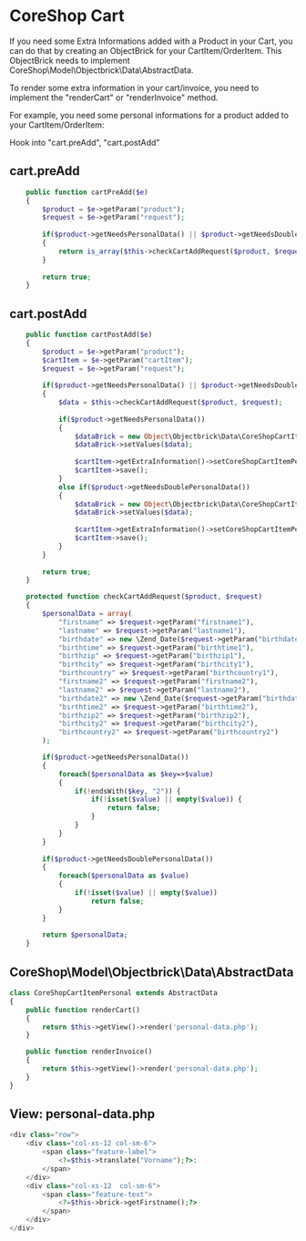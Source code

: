 # CoreShop Cart

If you need some Extra Informations added with a Product in your Cart, you can do that by creating an ObjectBrick for your CartItem/OrderItem. This ObjectBrick needs to implement CoreShop\Model\Objectbrick\Data\AbstractData.

To render some extra information in your cart/invoice, you need to implement the "renderCart" or "renderInvoice" method.

For example, you need some personal informations for a product added to your CartItem/OrderItem:

Hook into "cart.preAdd", "cart.postAdd"

## cart.preAdd
```php
    public function cartPreAdd($e)
    {
        $product = $e->getParam("product");
        $request = $e->getParam("request");
        
        if($product->getNeedsPersonalData() || $product->getNeedsDoublePersonalData())
        {
            return is_array($this->checkCartAddRequest($product, $request));
        }
        
        return true;
    }
```

## cart.postAdd
```php
    public function cartPostAdd($e)
    {
        $product = $e->getParam("product");
        $cartItem = $e->getParam("cartItem");
        $request = $e->getParam("request");
        
        if($product->getNeedsPersonalData() || $product->getNeedsDoublePersonalData())
        {
            $data = $this->checkCartAddRequest($product, $request);
            
            if($product->getNeedsPersonalData())
            {
                $dataBrick = new Object\Objectbrick\Data\CoreShopCartItemPersonal($cartItem);
                $dataBrick->setValues($data);
                
                $cartItem->getExtraInformation()->setCoreShopCartItemPersonal($dataBrick);
                $cartItem->save();
            }
            else if($product->getNeedsDoublePersonalData())
            {
                $dataBrick = new Object\Objectbrick\Data\CoreShopCartItemPersonalDouble($cartItem);
                $dataBrick->setValues($data);
                
                $cartItem->getExtraInformation()->setCoreShopCartItemPersonalDouble($dataBrick);
                $cartItem->save();
            }
        }
        
        return true;
    }

    protected function checkCartAddRequest($product, $request)
    {
        $personalData = array(
            "firstname" => $request->getParam("firstname1"),
            "lastname" => $request->getParam("lastname1"),
            "birthdate" => new \Zend_Date($request->getParam("birthdate1")),
            "birthtime" => $request->getParam("birthtime1"),
            "birthzip" => $request->getParam("birthzip1"),
            "birthcity" => $request->getParam("birthcity1"),
            "birthcountry" => $request->getParam("birthcountry1"),
            "firstname2" => $request->getParam("firstname2"),
            "lastname2" => $request->getParam("lastname2"),
            "birthdate2" => new \Zend_Date($request->getParam("birthdate2")),
            "birthtime2" => $request->getParam("birthtime2"),
            "birthzip2" => $request->getParam("birthzip2"),
            "birthcity2" => $request->getParam("birthcity2"),
            "birthcountry2" => $request->getParam("birthcountry2")
        );

        if($product->getNeedsPersonalData())
        {
            foreach($personalData as $key=>$value)
            {
                if(!endsWith($key, "2")) {
                    if(!isset($value) || empty($value)) {
                        return false;
                    }
                }
            }
        }
        
        if($product->getNeedsDoublePersonalData())
        {
            foreach($personalData as $value)
            {
                if(!isset($value) || empty($value))
                    return false;
            }
        }
        
        return $personalData;
    }
```

## CoreShop\Model\Objectbrick\Data\AbstractData

```php
class CoreShopCartItemPersonal extends AbstractData
{
    public function renderCart()
    {
        return $this->getView()->render('personal-data.php');
    }

    public function renderInvoice()
    {
        return $this->getView()->render('personal-data.php');
    }
}
```

## View: personal-data.php

```php
<div class="row">
    <div class="col-xs-12 col-sm-6">
        <span class="feature-label">
            <?=$this->translate("Vorname");?>:
        </span>
    </div>
    <div class="col-xs-12  col-sm-6">
        <span class="feature-text">
            <?=$this->brick->getFirstname();?>
        </span>
    </div>
</div>
```
